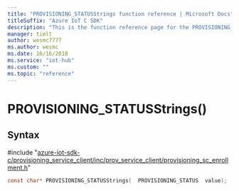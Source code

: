 ```yaml
---                             
title: "PROVISIONING_STATUSStrings function reference | Microsoft Docs" 
titleSuffix: "Azure IoT C SDK"            
description: "This is the function reference page for the PROVISIONING_STATUSStrings() function in the Azure IoT C SDK. This SDK is used with Azure IoT Hub and Azure IoT Hub Device Provisioning Service"            
manager: timlt                 
author: wesmc7777              
ms.author: wesmc               
ms.date: 10/16/2018                    
ms.service: "iot-hub"             
ms.custom: ""                
ms.topic: "reference"        
---                            
```


# PROVISIONING_STATUSStrings()

## Syntax

\#include "[azure-iot-sdk-c/provisioning_service_client/inc/prov_service_client/provisioning_sc_enrollment.h](../provisioning-sc-enrollment-h.md)"  
```C
const char* PROVISIONING_STATUSStrings(  PROVISIONING_STATUS  value);
```

